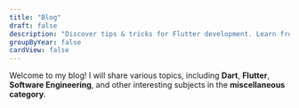 ```yaml
---
title: "Blog"
draft: false
description: "Discover tips & tricks for Flutter development. Learn from a professional Flutter Developer and build high-quality mobile apps. Start reading now!"
groupByYear: false
cardView: false
---
```


Welcome to my blog! I will share various topics, including **Dart**, **Flutter**, **Software Engineering**, and other interesting subjects in the **miscellaneous category**.


<br>



